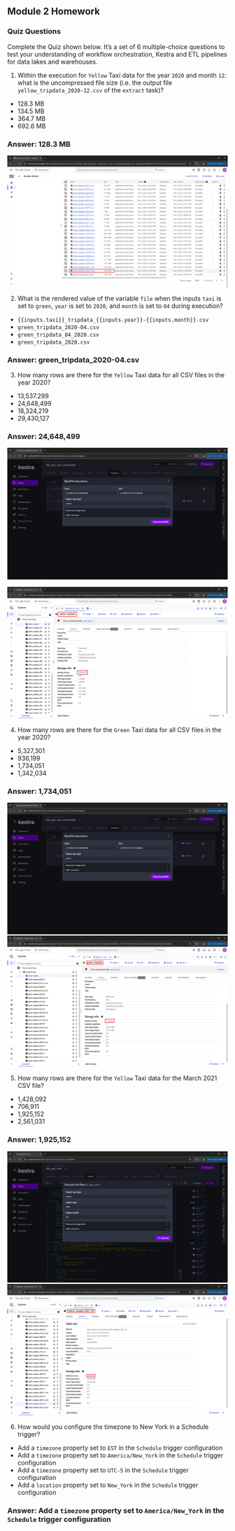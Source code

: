 
## Module 2 Homework

### Quiz Questions

Complete the Quiz shown below. It’s a set of 6 multiple-choice questions to test your understanding of workflow orchestration, Kestra and ETL pipelines for data lakes and warehouses.

1) Within the execution for `Yellow` Taxi data for the year `2020` and month `12`: what is the uncompressed file size (i.e. the output file `yellow_tripdata_2020-12.csv` of the `extract` task)?
- 128.3 MB
- 134.5 MB
- 364.7 MB
- 692.6 MB

### Answer: 128.3 MB

![HW2_Q1](https://github.com/meowmilu/data-engineering-zoomcamp2025/blob/main/Homework%202%3A%20Workflow%20Orchestration/images/HW2_Q1.png)

2) What is the rendered value of the variable `file` when the inputs `taxi` is set to `green`, `year` is set to `2020`, and `month` is set to `04` during execution?
- `{{inputs.taxi}}_tripdata_{{inputs.year}}-{{inputs.month}}.csv` 
- `green_tripdata_2020-04.csv`
- `green_tripdata_04_2020.csv`
- `green_tripdata_2020.csv`

### Answer: green_tripdata_2020-04.csv

3) How many rows are there for the `Yellow` Taxi data for all CSV files in the year 2020?
- 13,537.299
- 24,648,499
- 18,324,219
- 29,430,127

### Answer: 24,648,499

![HW3_Q3](https://github.com/meowmilu/data-engineering-zoomcamp2025/blob/main/Homework%202%3A%20Workflow%20Orchestration/images/HW2_Q3.png)

![HW3_Q3_2](https://github.com/meowmilu/data-engineering-zoomcamp2025/blob/main/Homework%202%3A%20Workflow%20Orchestration/images/HW2_Q3_02.png)

4) How many rows are there for the `Green` Taxi data for all CSV files in the year 2020?
- 5,327,301
- 936,199
- 1,734,051
- 1,342,034

### Answer: 1,734,051
![HW4_Q4](https://github.com/meowmilu/data-engineering-zoomcamp2025/blob/main/Homework%202%3A%20Workflow%20Orchestration/images/HW2_Q4.png)
![HW4_Q4_2](https://github.com/meowmilu/data-engineering-zoomcamp2025/blob/main/Homework%202%3A%20Workflow%20Orchestration/images/HW2_Q4_02.png)


5) How many rows are there for the `Yellow` Taxi data for the March 2021 CSV file?
- 1,428,092
- 706,911
- 1,925,152
- 2,561,031

### Answer: 1,925,152
![HW4_Q5](https://github.com/meowmilu/data-engineering-zoomcamp2025/blob/main/Homework%202%3A%20Workflow%20Orchestration/images/HW2_Q5.png)
![HW4_Q5_2](https://github.com/meowmilu/data-engineering-zoomcamp2025/blob/main/Homework%202%3A%20Workflow%20Orchestration/images/HW2_Q5_02.png)

6) How would you configure the timezone to New York in a Schedule trigger?
- Add a `timezone` property set to `EST` in the `Schedule` trigger configuration  
- Add a `timezone` property set to `America/New_York` in the `Schedule` trigger configuration
- Add a `timezone` property set to `UTC-5` in the `Schedule` trigger configuration
- Add a `location` property set to `New_York` in the `Schedule` trigger configuration  

### Answer: Add a `timezone` property set to `America/New_York` in the `Schedule` trigger configuration
